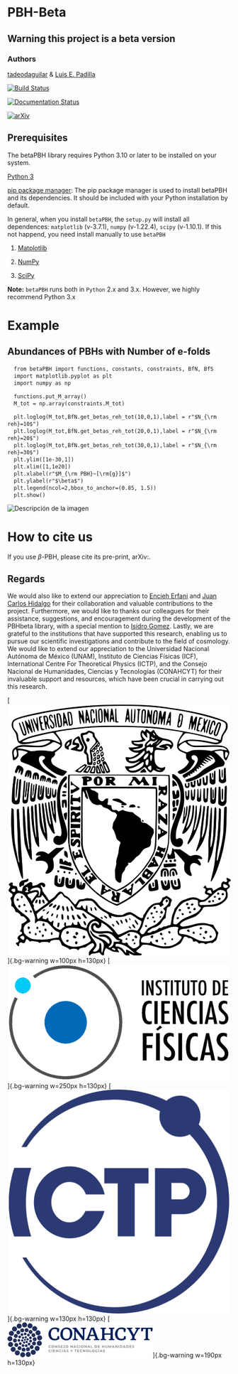 # PBH-Beta
## Warning this project is a beta version

### Authors

[tadeodaguilar](https://www.linkedin.com/in/tadeodaguilar/) & [Luis E. Padilla](https://www.linkedin.com/in/luis-enrique-padilla-albores-052087199/)

[![Build Status](https://app.travis-ci.com/TadeoDGAguilar/PBHBeta.svg?branch=main)](https://app.travis-ci.com/TadeoDGAguilar/PBHBeta)

[![Documentation Status](https://readthedocs.org/projects/pbhbeta/badge/?version=latest)](https://pbhbeta.readthedocs.io/en/latest/?badge=latest)

[![arXiv](https://img.shields.io/badge/arXiv-1234.56789-f9f107.svg)](https://arxiv.org/abs/1234.56789)

## Prerequisites

The betaPBH library requires Python 3.10 or later to be installed on your system.

[Python 3](https://www.python.org/downloads/)

[pip package manager](https://pypi.org/project/pip/): The pip package manager is used to install betaPBH and its dependencies. It should be included with your Python installation by default.

In general, when you install `betaPBH`, the `setup.py` will install all dependences: `matplotlib` (v-3.7.1), `numpy` (v-1.22.4), `scipy` (v-1.10.1).
If this not happend, you need install manually to use `betaPBH`

  1. [Matplotlib](https://matplotlib.org/stable/users/installing/index.html)

  2. [NumPy](https://numpy.org/install/)

  3. [SciPy](https://scipy.org/install/)


**Note:** `betaPBH` runs both in `Python` 2.x and 3.x. However, we highly recommend Python 3.x

# Example 
## Abundances of PBHs with Number of e-folds
```{code}
  from betaPBH import functions, constants, constraints, BfN, BfS
  import matplotlib.pyplot as plt
  import numpy as np
```
```{code}
  functions.put_M_array()
  M_tot = np.array(constraints.M_tot)
```
```{code}
  plt.loglog(M_tot,BfN.get_betas_reh_tot(10,0,1),label = r"$N_{\rm reh}=10$")
  plt.loglog(M_tot,BfN.get_betas_reh_tot(20,0,1),label = r"$N_{\rm reh}=20$")
  plt.loglog(M_tot,BfN.get_betas_reh_tot(30,0,1),label = r"$N_{\rm reh}=30$")
  plt.ylim([1e-30,1])
  plt.xlim([1,1e20])
  plt.xlabel(r"$M_{\rm PBH}~[\rm{g}]$")
  plt.ylabel(r"$\beta$")
  plt.legend(ncol=2,bbox_to_anchor=(0.85, 1.5))
  plt.show()
```

![Descripción de la imagen](https://pbhbeta.readthedocs.io/en/latest/_images/BfN.png)

# How to cite us

If you use $\beta$-PBH, please cite its pre-print, arXiv:.

## Regards

We would also like to extend our appreciation to [Encieh Erfani](https://globalyoungacademy.net/eerfani/) and [Juan Carlos Hidalgo](https://www.fis.unam.mx/directorio/540/juan-carlos-strong-hidalgo-strong-cuellar) for their collaboration and valuable contributions to the project. Furthermore, we would like to thanks our colleagues for their assistance, suggestions, and encouragement during the development of the PBHbeta library, with a special mention to [Isidro Gomez](https://igomezv.github.io/).
Lastly, we are grateful to the institutions that have supported this research, enabling us to pursue our scientific investigations and contribute to the field of cosmology. We would like to extend our appreciation to the Universidad Nacional Autónoma de México (UNAM), Instituto de Ciencias Físicas (ICF), International Centre For Theoretical Physics (ICTP), and the Consejo Nacional de Humanidades, Ciencias y Tecnologías (CONAHCYT) for their invaluable support and resources, which have been crucial in carrying out this research.

[![UNAM](docs/img/UNAM.png)]{.bg-warning w=100px h=130px}
[![ICF](docs/img/ICF.png)]{.bg-warning w=250px h=130px}
[![ICTP](docs/img/ICTP.svg)]{.bg-warning w=130px h=130px}
[![CONAHCYT](docs/img/CONAHCYT.svg)]{.bg-warning w=190px h=130px}

